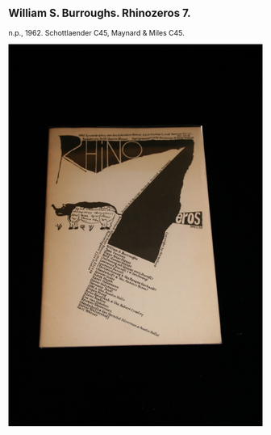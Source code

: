 ## William S. Burroughs. Rhinozeros 7.

n.p., 1962.  Schottlaender C45, Maynard & Miles C45.

![Rhinozeros 7](../assets/images/rhinozeros-7-1.jpg)
